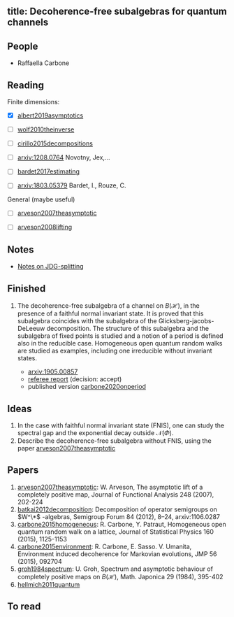 title: Decoherence-free subalgebras for quantum channels
---
## People

* Raffaella Carbone


## Reading

Finite dimensions:

* [x]  [albert2019asymptotics](albert2019asymptotics)
* [ ]  [wolf2010theinverse](wolf2010theinverse)
* [ ]  [cirillo2015decompositions](cirillo2015decompositions)
* [ ]  [arxiv:1208.0764](https://arxiv.org/abs/1208.0764) Novotny, Jex,...
* [ ]  [bardet2017estimating](bardet2017estimating) 
* [ ]  [arxiv:1803.05379](https://arxiv.org/abs/1803.05379) Bardet, I., Rouze, C.


General (maybe useful)

* [ ]  [arveson2007theasymptotic](arveson2007theasymptotic)
* [ ]  [arveson2008lifting](arveson2008lifting)






## Notes

* [Notes on JDG-splitting](decoherence/jdg.pdf)

## Finished

1. The decoherence-free subalgebra of a channel on $B(\mathcal H)$, in the presence of a faithful normal  invariant state. It is proved that this subalgebra coincides with the subalgebra of the Glicksberg-jacobs-DeLeeuw decomposition. The structure of this subalgebra and the subalgebra of fixed points is studied and a notion of a period is defined also in the reducible case. Homogeneous open quantum random walks are studied as examples, including one irreducible without invariant states.

    * [arxiv:1905.00857](https://arxiv.org/abs/1905.00857)
    * [referee report](decoherence/report.pdf)  (decision: accept)
    * published version [carbone2020onperiod](carbone2020onperiod)





## Ideas

1. In the case with faithful normal  invariant state (FNIS), one can study the spectral gap and the exponential decay outside 
$\mathcal N(\Phi)$.
1. Describe the decoherence-free subalgebra without FNIS, using the paper [arveson2007theasymptotic](arveson2007theasymptotic)
 
## Papers

1. [arveson2007theasymptotic](/static/other/arveson2007theasymptotic.pdf): W. Arveson, The asymptotic lift of a completely positive map, Journal of Functional Analysis 248 (2007), 202-224
1. [batkai2012decomposition](/static/other/batkai2012decomposition.pdf): Decomposition of operator semigroups on $W^\*$ -algebras, Semigroup Forum 84 (2012),  8–24, arxiv:1106.0287 
1. [carbone2015homogeneous](/static/other/carbone2015homogeneous.pdf): R. Carbone, Y. Patraut, Homogeneous open quantum random walk on a lattice, Journal of Statistical Physics 160 (2015), 1125-1153
1. [carbone2015environment](/static/other/carbone2015environment.pdf): R. Carbone, E. Sasso. V. Umanita, Environment induced decoherence for Markovian evolutions, JMP 56 (2015), 092704
1. [groh1984spectrum](/static/other/groh1984spectrum.pdf): U. Groh, Spectrum and asymptotic behaviour of completely positive maps on $B(\mathcal H)$, Math. Japonica 29 (1984), 395-402
1. [hellmich2011quantum](/static/other/hellmich2011quantum.pdf)

## To read
